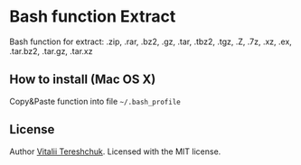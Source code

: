 Bash function Extract
=======

Bash function for extract: .zip, .rar, .bz2, .gz, .tar, .tbz2, .tgz, .Z, .7z, .xz, .ex, .tar.bz2, .tar.gz, .tar.xz


## How to install (Mac OS X)

Copy&Paste function into file `~/.bash_profile`


## License

Author [Vitalii Tereshchuk](http://dotoca.net). Licensed with the MIT license.
